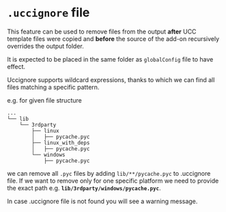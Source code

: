 # `.uccignore` file

This feature can be used to remove files from the output **after** UCC template files were copied and **before** the source of the 
add-on recursively overrides the output folder.

It is expected to be placed in the same folder as `globalConfig` file to have effect.

Uccignore supports wildcard expressions, thanks to which we can find all files matching a specific pattern.

e.g. for given file structure 

```
...
└── lib
    └── 3rdparty
        ├── linux
        │   ├── pycache.pyc
        ├── linux_with_deps
        │   ├── pycache.pyc
        └── windows
            ├── pycache.pyc
```  

we can remove all `.pyc` files by adding `lib/**/pycache.pyc` to .uccignore file. 
If we want to remove only for one specific platform we need to provide the exact path e.g. **`lib/3rdparty/windows/pycache.pyc`**.

In case .uccignore file is not found you will see a warning message.
